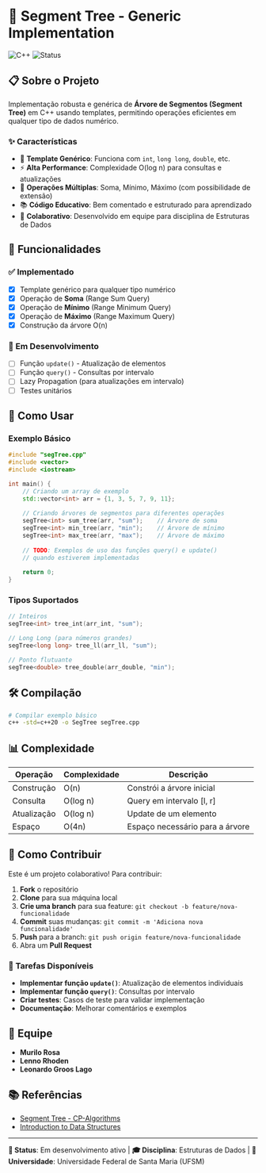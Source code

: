 # 🌳 Segment Tree - Generic Implementation

![C++](https://img.shields.io/badge/c++-%2300599C.svg?style=for-the-badge&logo=c%2B%2B&logoColor=white)
![Status](https://img.shields.io/badge/status-in%20development-yellow.svg?style=for-the-badge)

## 📋 Sobre o Projeto

Implementação robusta e genérica de **Árvore de Segmentos (Segment Tree)** em C++ usando templates, permitindo operações eficientes em qualquer tipo de dados numérico.

### ✨ Características

- 🎯 **Template Genérico**: Funciona com `int`, `long long`, `double`, etc.
- ⚡ **Alta Performance**: Complexidade O(log n) para consultas e atualizações
- 🔧 **Operações Múltiplas**: Soma, Mínimo, Máximo (com possibilidade de extensão)
- 📚 **Código Educativo**: Bem comentado e estruturado para aprendizado
- 🤝 **Colaborativo**: Desenvolvido em equipe para disciplina de Estruturas de Dados

## 🚀 Funcionalidades

### ✅ Implementado
- [x] Template genérico para qualquer tipo numérico
- [x] Operação de **Soma** (Range Sum Query)
- [x] Operação de **Mínimo** (Range Minimum Query)
- [x] Operação de **Máximo** (Range Maximum Query)
- [x] Construção da árvore O(n)

### 🔄 Em Desenvolvimento
- [ ] Função `update()` - Atualização de elementos
- [ ] Função `query()` - Consultas por intervalo
- [ ] Lazy Propagation (para atualizações em intervalo)
- [ ] Testes unitários

## 📖 Como Usar

### Exemplo Básico

```cpp
#include "segTree.cpp"
#include <vector>
#include <iostream>

int main() {
    // Criando um array de exemplo
    std::vector<int> arr = {1, 3, 5, 7, 9, 11};
    
    // Criando árvores de segmentos para diferentes operações
    segTree<int> sum_tree(arr, "sum");    // Árvore de soma
    segTree<int> min_tree(arr, "min");    // Árvore de mínimo
    segTree<int> max_tree(arr, "max");    // Árvore de máximo
    
    // TODO: Exemplos de uso das funções query() e update()
    // quando estiverem implementadas
    
    return 0;
}
```

### Tipos Suportados

```cpp
// Inteiros
segTree<int> tree_int(arr_int, "sum");

// Long Long (para números grandes)
segTree<long long> tree_ll(arr_ll, "sum");

// Ponto flutuante
segTree<double> tree_double(arr_double, "min");
```

<!-- ## 🏗️ Estrutura do Projeto -->
<!---->
<!-- ``` -->
<!-- Trabalho-ED/ -->
<!-- ├── segTree.cpp          # Implementação principal -->
<!-- ├── README.md             # Este arquivo -->
<!-- └── examples/             # Exemplos de uso (futuro) -->
<!-- ``` -->

## 🛠️ Compilação

```bash
# Compilar exemplo básico
c++ -std=c++20 -o SegTree segTree.cpp
```

## 📊 Complexidade

| Operação | Complexidade | Descrição |
|----------|-------------|-----------|
| Construção | O(n) | Constrói a árvore inicial |
| Consulta | O(log n) | Query em intervalo [l, r] |
| Atualização | O(log n) | Update de um elemento |
| Espaço | O(4n) | Espaço necessário para a árvore |

## 🤝 Como Contribuir

Este é um projeto colaborativo! Para contribuir:

1. **Fork** o repositório
2. **Clone** para sua máquina local
3. **Crie uma branch** para sua feature: `git checkout -b feature/nova-funcionalidade`
4. **Commit** suas mudanças: `git commit -m 'Adiciona nova funcionalidade'`
5. **Push** para a branch: `git push origin feature/nova-funcionalidade`
6. Abra um **Pull Request**

### 🎯 Tarefas Disponíveis

- **Implementar função `update()`**: Atualização de elementos individuais
- **Implementar função `query()`**: Consultas por intervalo
- **Criar testes**: Casos de teste para validar implementação
- **Documentação**: Melhorar comentários e exemplos

## 👥 Equipe

- **Murilo Rosa**
- **Lenno Rhoden**
- **Leonardo Groos Lago**

## 📚 Referências

- [Segment Tree - CP-Algorithms](https://cp-algorithms.com/data_structures/segment_tree.html)
- [Introduction to Data Structures](https://www.geeksforgeeks.org/segment-tree-data-structure/)

---

**📌 Status**: Em desenvolvimento ativo | **🎓 Disciplina**: Estruturas de Dados | **🏫 Universidade**: Universidade Federal de Santa Maria (UFSM)
